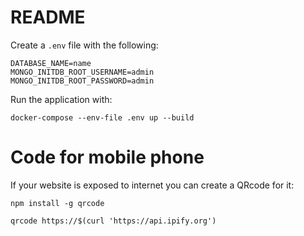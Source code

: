 # README

Create a `.env` file with the following:

```
DATABASE_NAME=name
MONGO_INITDB_ROOT_USERNAME=admin
MONGO_INITDB_ROOT_PASSWORD=admin
```

Run the application with:

```
docker-compose --env-file .env up --build
```

# Code for mobile phone

If your website is exposed to internet you can create a QRcode for it:

```
npm install -g qrcode
```

```
qrcode https://$(curl 'https://api.ipify.org')
```
